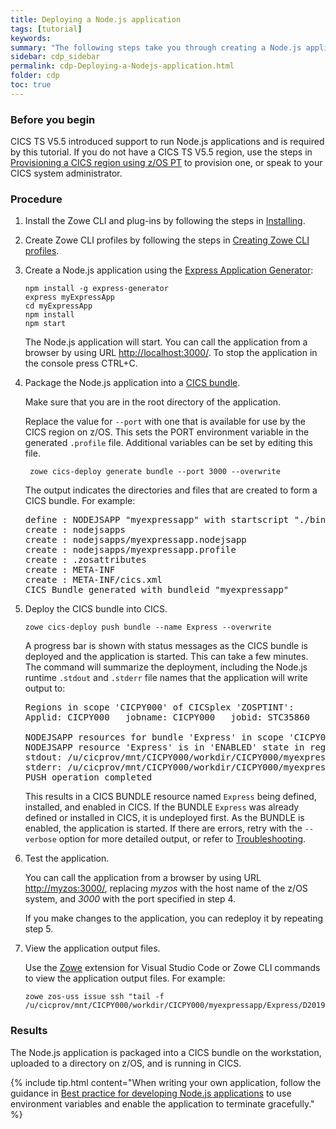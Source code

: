 ```yaml
---
title: Deploying a Node.js application
tags: [tutorial]
keywords:
summary: "The following steps take you through creating a Node.js application using the Express Application Generator then deploying it to CICS."
sidebar: cdp_sidebar
permalink: cdp-Deploying-a-Nodejs-application.html
folder: cdp
toc: true
---
```


### Before you begin

CICS TS V5.5 introduced support to run Node.js applications and is required by this tutorial. If you do not have a CICS TS V5.5 region, use the steps in [Provisioning a CICS region using z/OS PT](cdp-Provisioning-a-CICS-region-using-zospt) to provision one, or speak to your CICS system administrator.

### Procedure

1. Install the Zowe CLI and plug-ins by following the steps in [Installing](cdp-Installing).

2. Create Zowe CLI profiles by following the steps in [Creating Zowe CLI profiles](cdp-Creating-Zowe-CLI-profiles).

3. Create a Node.js application using the [Express Application Generator](https://expressjs.com/en/starter/generator.html):

   ```text
   npm install -g express-generator
   express myExpressApp
   cd myExpressApp
   npm install
   npm start
   ```

   The Node.js application will start. You can call the application from a browser by using URL [http://localhost:3000/](http://localhost:3000/). To stop the application in the console press CTRL+C.

4. Package the Node.js application into a [CICS bundle](cdp-CICS-bundles).

   Make sure that you are in the root directory of the application.

   Replace the value for `--port` with one that is available for use by the CICS region on z/OS. This sets the PORT environment variable in the generated `.profile` file. Additional variables can be set by editing this file.

   ```console
    zowe cics-deploy generate bundle --port 3000 --overwrite
   ```

   The output indicates the directories and files that are created to form a CICS bundle. For example:

   <pre class="messageText">
   define : NODEJSAPP "myexpressapp" with startscript "./bin/www"
   create : nodejsapps
   create : nodejsapps/myexpressapp.nodejsapp
   create : nodejsapps/myexpressapp.profile
   create : .zosattributes
   create : META-INF
   create : META-INF/cics.xml
   CICS Bundle generated with bundleid "myexpressapp"</pre>

5. Deploy the CICS bundle into CICS.

   ```text
   zowe cics-deploy push bundle --name Express --overwrite
   ```

   A progress bar is shown with status messages as the CICS bundle is deployed and the application is started. This can take a few minutes. The command will summarize the deployment, including the Node.js runtime `.stdout` and `.stderr` file names that the application will write output to:

   <pre class="messageText">
   Regions in scope 'CICPY000' of CICSplex 'ZOSPTINT':
   Applid: CICPY000   jobname: CICPY000   jobid: STC35860   sysname: MV2C

   NODEJSAPP resources for bundle 'Express' in scope 'CICPY000':
   NODEJSAPP resource 'Express' is in 'ENABLED' state in region 'CICPY000' with process id '16844444'.
   stdout: /u/cicprov/mnt/CICPY000/workdir/CICPY000/myexpressapp/Express/D20190612.T144609.stdout
   stderr: /u/cicprov/mnt/CICPY000/workdir/CICPY000/myexpressapp/Express/D20190612.T144609.stderr
   PUSH operation completed</pre>

   This results in a CICS BUNDLE resource named `Express` being defined, installed, and enabled in CICS. If the BUNDLE `Express` was already defined or installed in CICS, it is undeployed first. As the BUNDLE is enabled, the application is started. If there are errors, retry with the `--verbose` option for more detailed output, or refer to [Troubleshooting](cdp-Log-and-trace-files).

6. Test the application.

   You can call the application from a browser by using URL [http://myzos:3000/](http://myzos:3000/), replacing _myzos_ with the host name of the z/OS system, and _3000_ with the port specified in step 4.

   If you make changes to the application, you can redeploy it by repeating step 5.

7. View the application output files.

   Use the [Zowe](https://marketplace.visualstudio.com/items?itemName=Zowe.vscode-extension-for-zowe) extension for Visual Studio Code or Zowe CLI commands to view the application output files. For example:

   ```text
   zowe zos-uss issue ssh "tail -f /u/cicprov/mnt/CICPY000/workdir/CICPY000/myexpressapp/Express/D20190612.T144609.stdout"
   ```

### Results

The Node.js application is packaged into a CICS bundle on the workstation, uploaded to a directory on z/OS, and is running in CICS.

{% include tip.html content="When writing your own application, follow the guidance in [Best practice for developing Node.js applications](https://www.ibm.com/support/knowledgecenter/SSGMCP_5.5.0/applications/developing/node/best-practice.html) to use environment variables and enable the application to terminate gracefully." %}
